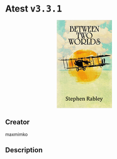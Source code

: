
# Atest <kbd>v3.3.1</kbd>

<center>
  <img src="./cover-1024.jpg"/>
</center>

## Creator
maxmimko

## Description

